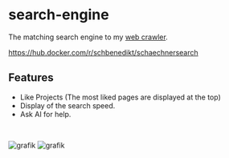 # search-engine
The matching search engine to my [web crawler](https://github.com/SchBenedikt/web-crawler).

https://hub.docker.com/r/schbenedikt/schaechnersearch

## Features
- Like Projects (The most liked pages are displayed at the top)
- Display of the search speed.
- Ask AI for help.

</br>

![grafik](https://github.com/SchBenedikt/search-engine/assets/137323528/a5ebed75-59f3-42ce-b7f2-6b1912e41ff0)
![grafik](https://github.com/SchBenedikt/search-engine/assets/137323528/746f6c12-8386-4df0-9286-8b63454c1bdc)

